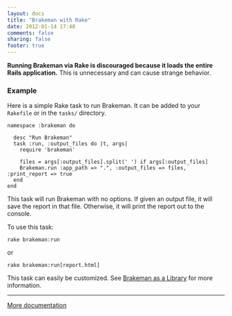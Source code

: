 ```yaml
---
layout: docs
title: "Brakeman with Rake"
date: 2012-01-14 17:48
comments: false
sharing: false
footer: true
---
```


**Running Brakeman via Rake is discouraged because it loads the entire Rails application.** This is unnecessary and can cause strange behavior.

### Example

Here is a simple Rake task to run Brakeman. It can be added to your `Rakefile` or in the `tasks/` directory.

    namespace :brakeman do

      desc "Run Brakeman"
      task :run, :output_files do |t, args|
        require 'brakeman'

        files = args[:output_files].split(' ') if args[:output_files]
        Brakeman.run :app_path => ".", :output_files => files, :print_report => true
      end
    end

This task will run Brakeman with no options. If given an output file, it will save the report in that file. Otherwise, it will print the report out to the console.

To use this task:

    rake brakeman:run

or

    rake brakeman:run[report.html]

This task can easily be customized. See [Brakeman as a Library](/docs/brakeman_as_a_library) for more information.

---

[More documentation](/docs)

